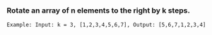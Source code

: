 ### Rotate an array of n elements to the right by k steps.
`Example: Input: k = 3, [1,2,3,4,5,6,7], Output: [5,6,7,1,2,3,4]`